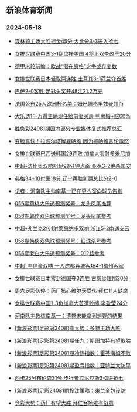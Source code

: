## 新浪体育新闻 
### 2024-05-18

+ [森林狼主场大胜掘金45分 大比分3-3进入抢七](https://sports.sina.com.cn/basketball/nba/2024-05-17/doc-inavpcqu1199649.shtml)

+ [女排世联赛中国3-1翻盘挫美国 4将上双李盈莹20分](https://sports.sina.com.cn/others/volleyball/2024-05-17/doc-inavnsyp9100318.shtml)

+ [德甲末轮前瞻：欧战“潜在资格”之争或存变数](https://sports.sina.com.cn/l/2024-05-17/doc-inavnsyy1342093.shtml)

+ [女排世联赛日本轻取两连胜 土耳其3-1荷兰夺首胜](https://sports.sina.com.cn/others/volleyball/2024-05-17/doc-inavnsyy1324438.shtml)

+ [巴萨2-0客胜 足彩头奖开48注21.2万元](https://sports.sina.com.cn/l/2024-05-17/doc-inavnsyy1349584.shtml)

+ [法国公布25人欧洲杯名单：姆巴佩格里兹曼领衔](https://sports.sina.com.cn/global/france/2024-05-17/doc-inavnxhm9026955.shtml)

+ [大乐透1千万得主瞒现任给前妻买房 判离婚+赔60%](https://sports.sina.com.cn/l/2024-05-17/doc-inavnsyy1341104.shtml)

+ [胜负彩24081期国内部分专业媒体复式推荐总汇](https://sports.sina.com.cn/l/2024-05-17/doc-inavnxhm9052333.shtml)

+ [变脸真快！拉波尔塔解雇哈维 因为被哈维言论激怒](https://sports.sina.com.cn/g/laliga/2024-05-17/doc-inavpqec8800337.shtml)

+ [女排世联赛巴西送韩国29连败 加拿大零封多米尼加](https://sports.sina.com.cn/others/volleyball/2024-05-17/doc-inavnxhw1286508.shtml)

+ [中超-法比奥双响祖伊99分钟点杀 亚泰3-2绝杀国安](https://sports.sina.com.cn/china/j/2024-05-17/doc-inavqezv8569756.shtml)

+ [弗格34+10付豪18分 辽宁再胜新疆总比分2-0](https://sports.sina.com.cn/basketball/cba/2024-05-17/doc-inavpyuk0902760.shtml)

+ [记者：河南队主帅南基一已在更衣室向球员告别](https://sports.sina.com.cn/china/j/2024-05-17/doc-inavqezv8570756.shtml)

+ [056期黄桃大乐透预测奖号：龙头凤尾推荐](https://sports.sina.com.cn/l/2024-05-17/doc-inavpumz8735018.shtml)

+ [056期郭佳双色球预测奖号：龙头凤尾参考](https://sports.sina.com.cn/l/2024-05-17/doc-inavpunn0953605.shtml)

+ [中超-弗兰克2传1射莱昂纳多双响 浙江5-2南通支云](https://sports.sina.com.cn/china/j/2024-05-17/doc-inavqezv8562006.shtml)

+ [056期韩侠双色球预测奖号：红球杀号参考](https://sports.sina.com.cn/l/2024-05-17/doc-inavpunn0954395.shtml)

+ [056期老白大乐透预测奖号：012路参考](https://sports.sina.com.cn/l/2024-05-17/doc-inavpumz8733658.shtml)

+ [中超-韦世豪双响 十人成都蓉城客场4-1梅州客家](https://sports.sina.com.cn/china/j/2024-05-17/doc-inavqfah0778346.shtml)

+ [女排世联赛日本零封德国夺3连胜 古贺纱理那20分](https://sports.sina.com.cn/others/volleyball/2024-05-17/doc-inavpyuk0881737.shtml)

+ [周六足彩伤停：药厂核心维尔茨受伤 拜仁11人缺席](https://sports.sina.com.cn/l/2024-05-17/doc-inavpqec8840912.shtml)

+ [女排世联赛中国1-3负加拿大首遭败绩 李盈莹24分](https://sports.sina.com.cn/others/volleyball/2024-05-18/doc-inavqvxy0481409.shtml)

+ [河南队主教练南基一：遗憾未能拿到想要的结果](https://sports.sina.com.cn/china/j/2024-05-17/doc-inavqfah0788555.shtml)

+ [[新浪彩票]足彩第24081期大势：多特主场大胜](https://sports.sina.com.cn/l/2024-05-18/doc-inavrafm8152838.shtml)

+ [[新浪彩票]足彩第24081期任九：斯图加特有望取胜](https://sports.sina.com.cn/l/2024-05-18/doc-inavrafw0368340.shtml)

+ [[新浪彩票]足彩第24081期冷热指数：霍芬海姆不败](https://sports.sina.com.cn/l/2024-05-18/doc-inavrafw0369744.shtml)

+ [[新浪彩票]足彩第24081期盈亏指数：亚特兰大防平](https://sports.sina.com.cn/l/2024-05-18/doc-inavrafw0368775.shtml)

+ [西卡25分布伦森31分 步行者克尼克斯3-3进抢七](https://sports.sina.com.cn/basketball/nba/2024-05-18/doc-inavrhpu0289769.shtml)

+ [[新浪彩票]足彩24081期投注策略：米兰全包设防](https://sports.sina.com.cn/l/2024-05-18/doc-inavrafm8154238.shtml)

+ [竞彩大势：药厂有望大胜 拜仁客场难有战意](https://sports.sina.com.cn/l/2024-05-18/doc-inavrafm8155090.shtml)

